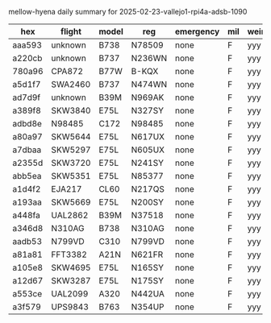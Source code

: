mellow-hyena daily summary for 2025-02-23-vallejo1-rpi4a-adsb-1090

|hex|flight|model|reg|emergency|mil|weirdo|
|--|--|--|--|--|--|--|
|aaa593|unknown|B738|N78509|none|F|yyy|
|a220cb|unknown|B737|N236WN|none|F|yyy|
|780a96|CPA872|B77W|B-KQX|none|F|yyy|
|a5d1f7|SWA2460|B737|N474WN|none|F|yyy|
|ad7d9f|unknown|B39M|N969AK|none|F|yyy|
|a389f8|SKW3840|E75L|N327SY|none|F|yyy|
|adbd8e|N98485|C172|N98485|none|F|yyy|
|a80a97|SKW5644|E75L|N617UX|none|F|yyy|
|a7dbaa|SKW5297|E75L|N605UX|none|F|yyy|
|a2355d|SKW3720|E75L|N241SY|none|F|yyy|
|abb5ea|SKW5351|E75L|N85377|none|F|yyy|
|a1d4f2|EJA217|CL60|N217QS|none|F|yyy|
|a193aa|SKW5669|E75L|N200SY|none|F|yyy|
|a448fa|UAL2862|B39M|N37518|none|F|yyy|
|a346d8|N310AG|B738|N310AG|none|F|yyy|
|aadb53|N799VD|C310|N799VD|none|F|yyy|
|a81a81|FFT3382|A21N|N621FR|none|F|yyy|
|a105e8|SKW4695|E75L|N165SY|none|F|yyy|
|a12d67|SKW3287|E75L|N175SY|none|F|yyy|
|a553ce|UAL2099|A320|N442UA|none|F|yyy|
|a3f579|UPS9843|B763|N354UP|none|F|yyy|
